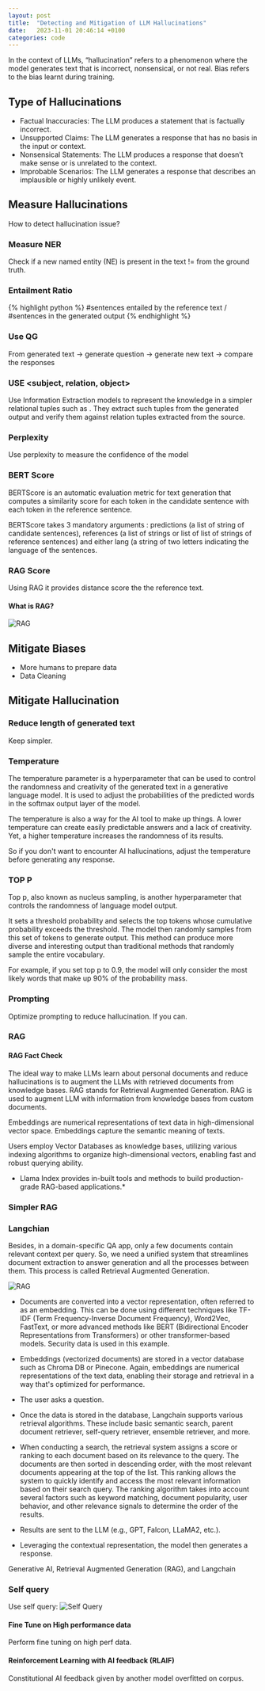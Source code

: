 ```yaml
---
layout: post
title:  "Detecting and Mitigation of LLM Hallucinations"
date:   2023-11-01 20:46:14 +0100
categories: code
---
```


In the context of LLMs, “hallucination” refers to a phenomenon where the model generates text that is incorrect, nonsensical, or not real. Bias refers to the bias learnt during training.

## Type of Hallucinations

* Factual Inaccuracies: The LLM produces a statement that is factually incorrect.
* Unsupported Claims: The LLM generates a response that has no basis in the input or context.
* Nonsensical Statements: The LLM produces a response that doesn’t make sense or is unrelated to the context.
* Improbable Scenarios: The LLM generates a response that describes an implausible or highly unlikely event.

## Measure Hallucinations

How to detect hallucination issue?

### Measure NER

Check if a new named entity (NE) is present in the text != from the ground truth.

### Entailment Ratio

{% highlight python %}
#sentences entailed by the reference text /  #sentences in the generated output
{% endhighlight %}

### Use QG
From generated text → generate question → generate new text → compare the responses

### USE <subject, relation, object>

Use Information Extraction models to represent the knowledge in a simpler relational tuples such as . They extract such tuples from the generated output and verify them against relation tuples extracted from the source.

### Perplexity

Use perplexity to measure the confidence of the model

### BERT Score

BERTScore is an automatic evaluation metric for text generation that computes a similarity score for each token in the candidate sentence with each token in the reference sentence.

BERTScore takes 3 mandatory arguments : predictions (a list of string of candidate sentences), references (a list of strings or list of list of strings of reference sentences) and either lang (a string of two letters indicating the language of the sentences.

### RAG Score

Using RAG it provides distance score the the reference text.

#### What is RAG?
![RAG](/images/rag.png)

## Mitigate Biases

* More humans to prepare data
* Data Cleaning

## Mitigate Hallucination

### Reduce length of generated text 
Keep simpler.

### Temperature  
The temperature parameter is a hyperparameter that can be used to control the randomness and creativity of the generated text in a generative language model. It is used to adjust the probabilities of the predicted words in the softmax output layer of the model.

The temperature is also a way for the AI tool to make up things. A lower temperature can create easily predictable answers and a lack of creativity. Yet, a higher temperature increases the randomness of its results.

So if you don't want to encounter AI hallucinations, adjust the temperature before generating any response.


### TOP P 
Top p, also known as nucleus sampling, is another hyperparameter that controls the randomness of language model output.

It sets a threshold probability and selects the top tokens whose cumulative probability exceeds the threshold. The model then randomly samples from this set of tokens to generate output. This method can produce more diverse and interesting output than traditional methods that randomly sample the entire vocabulary.

For example, if you set top p to 0.9, the model will only consider the most likely words that make up 90% of the probability mass.

### Prompting 
Optimize prompting to reduce hallucination. If you can.

### RAG  

#### RAG Fact Check

The ideal way to make LLMs learn about personal documents and reduce hallucinations is to augment the LLMs with retrieved documents from knowledge bases. RAG stands for Retrieval Augmented Generation. RAG is used to augment LLM with information from knowledge bases from custom documents.

Embeddings are numerical representations of text data in high-dimensional vector space. Embeddings capture the semantic meaning of texts.

Users employ Vector Databases as knowledge bases, utilizing various indexing algorithms to organize high-dimensional vectors, enabling fast and robust querying ability.

* Llama Index provides in-built tools and methods to build production-grade RAG-based applications.*


### Simpler RAG

### Langchian
Besides, in a domain-specific QA app, only a few documents contain relevant context per query. So, we need a unified system that streamlines document extraction to answer generation and all the processes between them. This process is called Retrieval Augmented Generation. 

![RAG](/images/rag2.png)

* Documents are converted into a vector representation, often referred to as an embedding. This can be done using different techniques like TF-IDF (Term Frequency-Inverse Document Frequency), Word2Vec, FastText, or more advanced methods like BERT (Bidirectional Encoder Representations from Transformers) or other transformer-based models. Security data is used in this example.

* Embeddings (vectorized documents) are stored in a vector database such as Chroma DB or Pinecone. Again, embeddings are numerical representations of the text data, enabling their storage and retrieval in a way that's optimized for performance.

* The user asks a question.

* Once the data is stored in the database, Langchain supports various retrieval algorithms. These include basic semantic search, parent document retriever, self-query retriever, ensemble retriever, and more.

* When conducting a search, the retrieval system assigns a score or ranking to each document based on its relevance to the query. The documents are then sorted in descending order, with the most relevant documents appearing at the top of the list. This ranking allows the system to quickly identify and access the most relevant information based on their search query. The ranking algorithm takes into account several factors such as keyword matching, document popularity, user behavior, and other relevance signals to determine the order of the results.

* Results are sent to the LLM (e.g., GPT, Falcon, LLaMA2, etc.).

* Leveraging the contextual representation, the model then generates a response.

Generative AI, Retrieval Augmented Generation (RAG), and Langchain 

### Self query

Use self query:
![Self Query](/images/selfquery.png)

#### Fine Tune on High performance data
Perform fine tuning on high perf data.

#### Reinforcement Learning with AI feedback (RLAIF)
Constitutional AI feedback given by another model overfitted on corpus.



